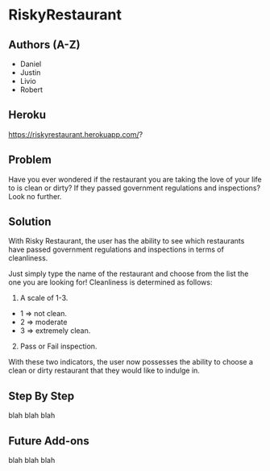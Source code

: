 # RiskyRestaurant

Authors (A-Z)
---
- Daniel
- Justin
- Livio
- Robert

Heroku
--
https://riskyrestaurant.herokuapp.com/?

Problem
---
Have you ever wondered if the restaurant you are taking the love of your life to is clean or dirty? If they passed government regulations and inspections? Look no further.

Solution
---
With Risky Restaurant, the user has the ability to see which restaurants have passed government regulations and inspections in terms of cleanliness. 

Just simply type the name of the restaurant and choose from the list the one you are looking for!
Cleanliness is determined as follows: 
1)	A scale of 1-3.
  -	1 => not clean.
  - 2 => moderate
  -	3 => extremely clean.
2)	Pass or Fail inspection.

With these two indicators, the user now possesses the ability to choose a clean or dirty restaurant that they would like to indulge in. 

Step By Step
---
blah blah blah

Future Add-ons
---
blah blah blah
